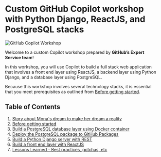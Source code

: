 # Custom GitHub Copilot workshop with Python Django, ReactJS, and PostgreSQL stacks

![GitHub Copilot Workshop](./images/cover-copilot.jpg)

Welcome to a custom Copilot workshop prepared by **GitHub’s Expert Service team**! 

In this workshop, you will use Copilot to build a full stack web application that involves a front end layer using ReactJS, a backend layer using Python Django, and a database layer using PostgreSQL.

Because this workshop involves several technology stacks, it is essential that you meet prerequisites as outlined from [Before getting started](docs/2_BeforeGettingStarted/README.md).

## Table of Contents

1. [Story about Mona's dream to make her dream a reality](docs/1_Story/README.md)
2. [Before getting started](docs/2_BeforeGettingStarted/README.md)
3. [Build a PostgreSQL database layer using Docker container](docs/3_BuildPostgreSQL/README.md)
4. [Deploy the PostgreSQL package to GitHub Packages](docs/4_StoringPostgreSQLImageRegistry/README.md)
5. [Build a Python Django server with REST](docs/5_BuildPythonDjango/README.md)
6. [Build a front end layer with ReactJS](docs/6_BuildReactJS/README.md)
7. [Lessons Learned - Best practices, gotchas, etc](docs/7_LessonsLearned/README.md)

